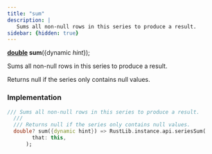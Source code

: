```yaml
---
title: "sum"
description: |
   Sums all non-null rows in this series to produce a result.
sidebar: {hidden: true}
---
```

<span class="dart-code"><strong>[double] sum</strong>({<span class="nobr">dynamic <i>hint</i></span>});</span>

 Sums all non-null rows in this series to produce a result.

 Returns null if the series only contains null values.
### Implementation
```dart
/// Sums all non-null rows in this series to produce a result.
  ///
  /// Returns null if the series only contains null values.
  double? sum({dynamic hint}) => RustLib.instance.api.seriesSum(
        that: this,
      );
```

[double]: https://api.flutter.dev/flutter/dart-core/double-class.html